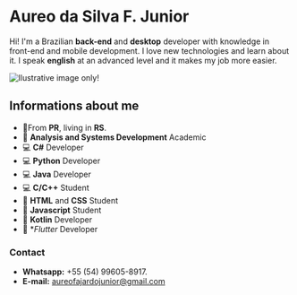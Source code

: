# Aureo da Silva F. Junior

Hi! I'm a Brazilian **back-end** and **desktop** developer with knowledge in front-end and mobile development. I love new technologies and learn about it. I speak **english** at an advanced level and it makes my job more easier.

![Ilustrative image only!](https://images.unsplash.com/photo-1587620962725-abab7fe55159?ixid=MXwxMjA3fDB8MHxwaG90by1wYWdlfHx8fGVufDB8fHw=&ixlib=rb-1.2.1&auto=format&fit=crop&w=1489&q=80)


## Informations about me

-  🏡From **PR**, living in **RS**.
- 📒 **Analysis and Systems Development** Academic
- 💻 **C#** Developer
- 💻 **Python** Developer
- 💻 **Java** Developer
- 💻 **C/C++** Student
- 📃 **HTML** and **CSS** Student
- 📃 **Javascript** Student
- 📱  **Kotlin** Developer
- 📱  **Flutter* Developer







###  Contact

- **Whatsapp:**  +55 (54) 99605-8917.
- **E-mail:** aureofajardojunior@gmail.com
